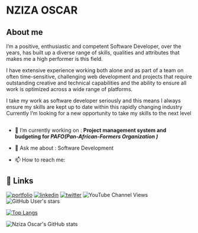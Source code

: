 
# NZIZA OSCAR

## About me
I’m a positive, enthusiastic and competent Software
Developer, over the years, has built up a diverse
range of skills, qualities and attributes that makes
me a high performer is this field.

I have extensive experience working both alone and
as part of a team on often time-sensitive,
challenging web development and projects that
require outstanding creative and technical
capabilities and the ability to ensure all work is
optimized across a wide range of platforms.

I take my work as software developer seriously and
this means I always ensure my skills are kept up to
date within this rapidly changing industry
Currently I’m looking for a new opportunity to take
my skills to the next level


##
- 🔭 I’m currently working on : **Project management system and budgeting for _PAFO(Pan-African-Formers Organization )_**

- 💬 Ask me about : Software Development
- 📫 How to reach me: 
## 🔗 Links
[![portfolio](https://img.shields.io/badge/my_portfolio-000?style=for-the-badge&logo=ko-fi&logoColor=white)](https://nzizaoscar250.github.io/hire-developer/)
[![linkedin](https://img.shields.io/badge/linkedin-0A66C2?style=for-the-badge&logo=linkedin&logoColor=white)](http://www.linkedin.com/in/nziza-oscar)
[![twitter](https://img.shields.io/youtube/channel/subscribers/UC2On7PBMhEo79rsbQEu_CMQ
)](http://www.youtube.com/@oscarbond0072)
![YouTube Channel Views](https://img.shields.io/youtube/channel/views/UC2On7PBMhEo79rsbQEu_CMQ)
![GitHub User's stars](https://img.shields.io/github/stars/NzizaOscar250)

[![Top Langs](https://github-readme-stats.vercel.app/api/top-langs/?username=NzizaOscar250)](https://github.com/anuraghazra/github-readme-stats)

![Nziza Oscar's GitHub stats](https://github-readme-stats.vercel.app/api?username=nzizaoscar250&show=reviews)



